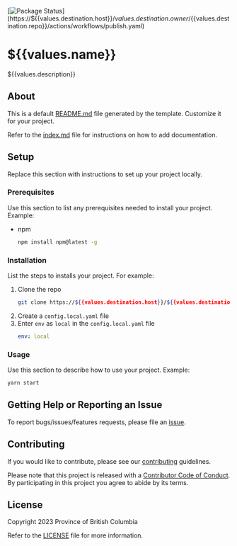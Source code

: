 [![Package Status](https://${{values.destination.host}}/${{values.destination.owner}}/${{values.destination.repo}}/actions/workflows/publish.yaml/badge.svg)](https://${{values.destination.host}}/${{values.destination.owner}}/${{values.destination.repo}}/actions/workflows/publish.yaml)


# ${{values.name}}

${{values.description}}

## About

This is a default [README.md](README.md) file generated by the template. Customize it for your project.

Refer to the [index.md](docs/index.md) file for instructions on how to add documentation.


## Setup

Replace this section with instructions to set up your project locally. 
### Prerequisites

Use this section to list any prerequisites needed to install your project. Example:
* npm
  ```sh
  npm install npm@latest -g
  ```

### Installation

List the steps to installs your project. For example:

1. Clone the repo
   ```sh
   git clone https://${{values.destination.host}}/${{values.destination.owner}}/${{values.destination.repo}}.git
   ```
1. Create a `config.local.yaml` file
1. Enter `env` as `local` in the `config.local.yaml` file
   ```yaml
   env: local
   ```

### Usage

Use this section to describe how to use your project. Example:

```sh
yarn start
```

## Getting Help or Reporting an Issue

To report bugs/issues/features requests, please file an [issue]( https://${{values.destination.host}}/${{values.destination.owner}}/${{values.destination.repo}}/issues).


## Contributing
If you would like to contribute, please see our [contributing](CONTRIBUTING.md) guidelines.

Please note that this project is released with a [Contributor Code of Conduct](CODE-OF-CONDUCT.md). By participating in this project you agree to abide by its terms.

## License

Copyright 2023 Province of British Columbia

Refer to the [LICENSE](LICENSE.md) file for more information.

